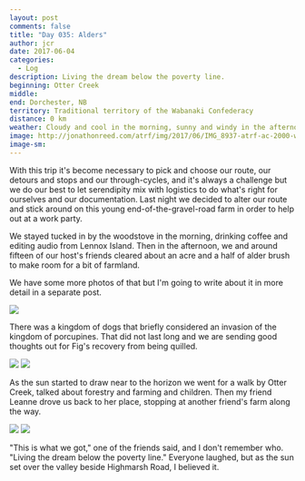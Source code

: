 ```yaml
---
layout: post
comments: false
title: "Day 035: Alders"
author: jcr
date: 2017-06-04
categories:
  - Log
description: Living the dream below the poverty line.
beginning: Otter Creek
middle:
end: Dorchester, NB
territory: Traditional territory of the Wabanaki Confederacy
distance: 0 km
weather: Cloudy and cool in the morning, sunny and windy in the afternoon, 14 ºC
image: http://jonathonreed.com/atrf/img/2017/06/IMG_8937-atrf-ac-2000-web.jpg
image-sm:
---
```


With this trip it's become necessary to pick and choose our route, our detours and stops and our through-cycles, and it's always a challenge but we do our best to let serendipity mix with logistics to do what's right for ourselves and our documentation. Last night we decided to alter our route and stick around on this young end-of-the-gravel-road farm in order to help out at a work party.

We stayed tucked in by the woodstove in the morning, drinking coffee and editing audio from Lennox Island. Then in the afternoon, we and around fifteen of our host's friends cleared about an acre and a half of alder brush to make room for a bit of farmland. 

We have some more photos of that but I'm going to write about it in more detail in a separate post.

<img src="http://jonathonreed.com/atrf/img/2017/06/IMG_8895-atrf-ac-2000-web.jpg">

There was a kingdom of dogs that briefly considered an invasion of the kingdom of porcupines. That did not last long and we are sending good thoughts out for Fig's recovery from being quilled.

<img src="http://jonathonreed.com/atrf/img/2017/06/IMG_3182-atrf-jcr-2000-web.jpg">

<img src="http://jonathonreed.com/atrf/img/2017/06/IMG_8886-atrf-ac-2000-web.jpg">

As the sun started to draw near to the horizon we went for a walk by Otter Creek, talked about forestry and farming and children. Then my friend Leanne drove us back to her place, stopping at another friend's farm along the way.

<img src="http://jonathonreed.com/atrf/img/2017/06/IMG_8917-atrf-ac-2000-web.jpg">

<img src="http://jonathonreed.com/atrf/img/2017/06/IMG_8921-atrf-ac-2000-web.jpg">

"This is what we got," one of the friends said, and I don't remember who. "Living the dream below the poverty line." Everyone laughed, but as the sun set over the valley beside Highmarsh Road, I believed it.